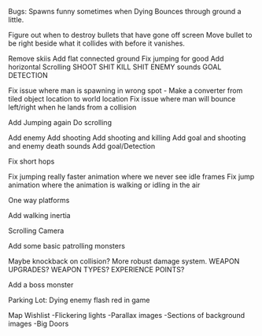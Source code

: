 ﻿Bugs:
Spawns funny sometimes when Dying
Bounces through ground a little.

Figure out when to destroy bullets that have gone off screen
Move bullet to be right beside what it collides with before it vanishes.

Remove skiis
Add flat connected ground
Fix jumping for good
Add horizontal Scrolling
SHOOT SHIT
KILL SHIT
ENEMY sounds
GOAL DETECTION



Fix issue where man is spawning in wrong spot - Make a converter from tiled object location to world location
Fix issue where man will bounce left/right when he lands from a collision

Add Jumping again
Do scrolling

Add enemy
Add shooting
Add shooting and killing
Add goal and shooting and enemy death sounds
Add goal/Detection

Fix short hops

Fix jumping really faster animation where we never see idle frames
Fix jump animation where the animation is walking or idling in the air

One way platforms


Add walking inertia

Scrolling Camera

Add some basic patrolling monsters

Maybe knockback on collision?
More robust damage system.
WEAPON UPGRADES? WEAPON TYPES? EXPERIENCE POINTS?

Add a boss monster





Parking Lot:
Dying enemy flash red in game


Map Wishlist
-Flickering lights
-Parallax images
-Sections of background images
-Big Doors